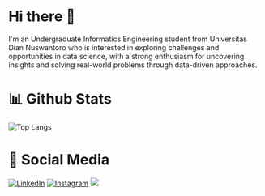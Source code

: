 # Hi there 👋

I'm an Undergraduate Informatics Engineering student from Universitas Dian Nuswantoro who is interested in exploring challenges and opportunities in data science, with a strong enthusiasm for uncovering insights and solving real-world problems through data-driven approaches.

# 📊 Github Stats

![Top Langs](https://github-readme-stats.vercel.app/api/top-langs/?username=khoirizqvr&hide=TeX&layout=compact&theme=tokyonight)


# 📱 Social Media

<div>
    <a href="https://www.linkedin.com/in/khoirizqivelarati/" target="_blank"><img src="https://img.shields.io/badge/LinkedIn-0077B5?style=for-the-badge&logo=linkedin&logoColor=white" alt="LinkedIn"></a>
    <a href="https://www.instagram.com/velaarati/" target="_blank"><img src="https://img.shields.io/badge/Instagram-E4405F?style=for-the-badge&logo=instagram&logoColor=white" alt="Instagram"></a>
    <a href="mailto:kvelarati@gmail.com"><img src="https://img.shields.io/badge/Gmail-D14836?style=for-the-badge&logo=gmail&logoColor=white"/></a>
</div>
